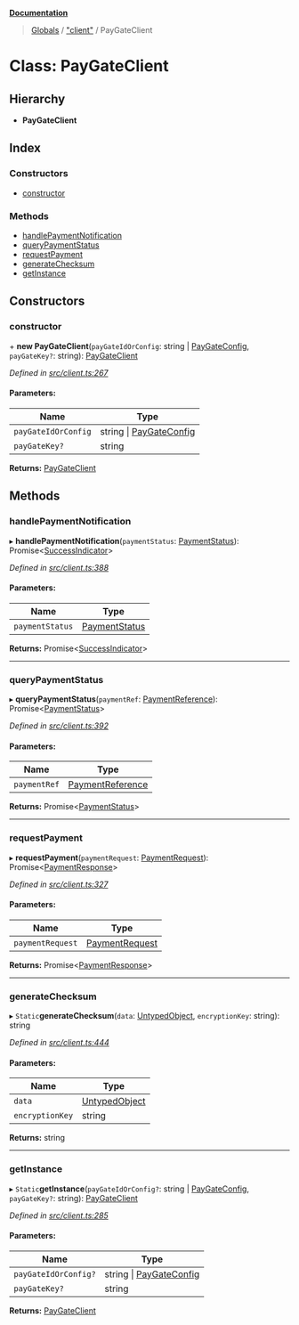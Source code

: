 **[Documentation](../README.md)**

> [Globals](../README.md) / ["client"](../modules/_client_.md) / PayGateClient

# Class: PayGateClient

## Hierarchy

- **PayGateClient**

## Index

### Constructors

- [constructor](_client_.paygateclient.md#constructor)

### Methods

- [handlePaymentNotification](_client_.paygateclient.md#handlepaymentnotification)
- [queryPaymentStatus](_client_.paygateclient.md#querypaymentstatus)
- [requestPayment](_client_.paygateclient.md#requestpayment)
- [generateChecksum](_client_.paygateclient.md#generatechecksum)
- [getInstance](_client_.paygateclient.md#getinstance)

## Constructors

### constructor

\+ **new PayGateClient**(`payGateIdOrConfig`: string \| [PayGateConfig](../interfaces/_types_.paygateconfig.md), `payGateKey?`: string): [PayGateClient](_client_.paygateclient.md)

_Defined in [src/client.ts:267](https://github.com/distributhor/paygate-sdk/blob/f45caff/src/client.ts#L267)_

#### Parameters:

| Name                | Type                                                              |
| ------------------- | ----------------------------------------------------------------- |
| `payGateIdOrConfig` | string \| [PayGateConfig](../interfaces/_types_.paygateconfig.md) |
| `payGateKey?`       | string                                                            |

**Returns:** [PayGateClient](_client_.paygateclient.md)

## Methods

### handlePaymentNotification

▸ **handlePaymentNotification**(`paymentStatus`: [PaymentStatus](../interfaces/_types_.paymentstatus.md)): Promise\<[SuccessIndicator](../interfaces/_types_.successindicator.md)>

_Defined in [src/client.ts:388](https://github.com/distributhor/paygate-sdk/blob/f45caff/src/client.ts#L388)_

#### Parameters:

| Name            | Type                                                    |
| --------------- | ------------------------------------------------------- |
| `paymentStatus` | [PaymentStatus](../interfaces/_types_.paymentstatus.md) |

**Returns:** Promise\<[SuccessIndicator](../interfaces/_types_.successindicator.md)>

---

### queryPaymentStatus

▸ **queryPaymentStatus**(`paymentRef`: [PaymentReference](../interfaces/_types_.paymentreference.md)): Promise\<[PaymentStatus](../interfaces/_types_.paymentstatus.md)>

_Defined in [src/client.ts:392](https://github.com/distributhor/paygate-sdk/blob/f45caff/src/client.ts#L392)_

#### Parameters:

| Name         | Type                                                          |
| ------------ | ------------------------------------------------------------- |
| `paymentRef` | [PaymentReference](../interfaces/_types_.paymentreference.md) |

**Returns:** Promise\<[PaymentStatus](../interfaces/_types_.paymentstatus.md)>

---

### requestPayment

▸ **requestPayment**(`paymentRequest`: [PaymentRequest](../interfaces/_types_.paymentrequest.md)): Promise\<[PaymentResponse](../interfaces/_types_.paymentresponse.md)>

_Defined in [src/client.ts:327](https://github.com/distributhor/paygate-sdk/blob/f45caff/src/client.ts#L327)_

#### Parameters:

| Name             | Type                                                      |
| ---------------- | --------------------------------------------------------- |
| `paymentRequest` | [PaymentRequest](../interfaces/_types_.paymentrequest.md) |

**Returns:** Promise\<[PaymentResponse](../interfaces/_types_.paymentresponse.md)>

---

### generateChecksum

▸ `Static`**generateChecksum**(`data`: [UntypedObject](../interfaces/_types_.untypedobject.md), `encryptionKey`: string): string

_Defined in [src/client.ts:444](https://github.com/distributhor/paygate-sdk/blob/f45caff/src/client.ts#L444)_

#### Parameters:

| Name            | Type                                                    |
| --------------- | ------------------------------------------------------- |
| `data`          | [UntypedObject](../interfaces/_types_.untypedobject.md) |
| `encryptionKey` | string                                                  |

**Returns:** string

---

### getInstance

▸ `Static`**getInstance**(`payGateIdOrConfig?`: string \| [PayGateConfig](../interfaces/_types_.paygateconfig.md), `payGateKey?`: string): [PayGateClient](_client_.paygateclient.md)

_Defined in [src/client.ts:285](https://github.com/distributhor/paygate-sdk/blob/f45caff/src/client.ts#L285)_

#### Parameters:

| Name                 | Type                                                              |
| -------------------- | ----------------------------------------------------------------- |
| `payGateIdOrConfig?` | string \| [PayGateConfig](../interfaces/_types_.paygateconfig.md) |
| `payGateKey?`        | string                                                            |

**Returns:** [PayGateClient](_client_.paygateclient.md)
